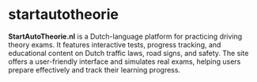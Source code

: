 # startautotheorie
**StartAutoTheorie.nl** is a Dutch-language platform for practicing driving theory exams. It features interactive tests, progress tracking, and educational content on Dutch traffic laws, road signs, and safety. The site offers a user-friendly interface and simulates real exams, helping users prepare effectively and track their learning progress.
